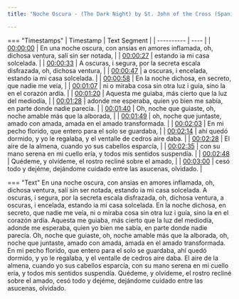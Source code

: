 ```yaml
---
title: "Noche Oscura - (The Dark Night) by St. John of the Cross (Spanish Only) ~ Shinzen Young"

---
```

=== "Timestamps"
    | Timestamp | Text Segment |
    | ---------- | ----  |
    | [00:00:00](https://www.youtube.com/watch?v=zA1APGkoupM&t=0) |  En una noche oscura, con ansias en amores inflamada, oh, dichosa ventura, salí sin ser notada, |
    | [00:00:27](https://www.youtube.com/watch?v=zA1APGkoupM&t=27) |  estando ia mi casa solcelada. |
    | [00:00:33](https://www.youtube.com/watch?v=zA1APGkoupM&t=33) |  A oscuras, i segura, por la secreta escala disfrazada, oh, dichosa ventura, |
    | [00:00:47](https://www.youtube.com/watch?v=zA1APGkoupM&t=47) |  a oscuras, i encelada, estando ia mi casa solcelada. |
    | [00:00:58](https://www.youtube.com/watch?v=zA1APGkoupM&t=58) |  En la noche dichosa, en secreto, que nadie me veía, |
    | [00:01:07](https://www.youtube.com/watch?v=zA1APGkoupM&t=67) |  ni o miraba cosa sin otra luz i guía, sino la en el corazón ardía. |
    | [00:01:20](https://www.youtube.com/watch?v=zA1APGkoupM&t=80) |  Aquesta me guiaba, más cierto que la luz del mediodía, |
    | [00:01:28](https://www.youtube.com/watch?v=zA1APGkoupM&t=88) |  adonde me esperaba, quien yo bien me sabía, en parte donde nadie parecía. |
    | [00:01:40](https://www.youtube.com/watch?v=zA1APGkoupM&t=100) |  Oh, noche que guiaste, oh, noche amable más que la alborada, |
    | [00:01:49](https://www.youtube.com/watch?v=zA1APGkoupM&t=109) |  oh, noche que juntaste, amado con amada, amada en el amado transformada. |
    | [00:02:03](https://www.youtube.com/watch?v=zA1APGkoupM&t=123) |  En mi pecho florido, que entero para el solo se guardaba, |
    | [00:02:14](https://www.youtube.com/watch?v=zA1APGkoupM&t=134) |  ahí quedó dormido, y yo le regalaba, y el ventalle de cedros aire daba. |
    | [00:02:28](https://www.youtube.com/watch?v=zA1APGkoupM&t=148) |  El aire de la almena, cuando yo sus cabellos esparcía, |
    | [00:02:35](https://www.youtube.com/watch?v=zA1APGkoupM&t=155) |  con su mano serena en mi cuello ería, y todos mis sentidos suspendía. |
    | [00:02:48](https://www.youtube.com/watch?v=zA1APGkoupM&t=168) |  Quédeme, y olvídeme, el rostro recliné sobre el amado, |
    | [00:03:00](https://www.youtube.com/watch?v=zA1APGkoupM&t=180) |  cesó todo y dejéme, dejándome cuidado entre las asucenas, olvidado. |

=== "Text"
     En una noche oscura, con ansias en amores inflamada, oh, dichosa ventura, salí sin ser notada, estando ia mi casa solcelada. A oscuras, i segura, por la secreta escala disfrazada, oh, dichosa ventura, a oscuras, i encelada, estando ia mi casa solcelada. En la noche dichosa, en secreto, que nadie me veía, ni o miraba cosa sin otra luz i guía, sino la en el corazón ardía. Aquesta me guiaba, más cierto que la luz del mediodía, adonde me esperaba, quien yo bien me sabía, en parte donde nadie parecía. Oh, noche que guiaste, oh, noche amable más que la alborada, oh, noche que juntaste, amado con amada, amada en el amado transformada. En mi pecho florido, que entero para el solo se guardaba, ahí quedó dormido, y yo le regalaba, y el ventalle de cedros aire daba. El aire de la almena, cuando yo sus cabellos esparcía, con su mano serena en mi cuello ería, y todos mis sentidos suspendía. Quédeme, y olvídeme, el rostro recliné sobre el amado, cesó todo y dejéme, dejándome cuidado entre las asucenas, olvidado.